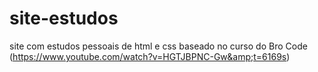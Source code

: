 # site-estudos
site com estudos pessoais de html e css baseado no curso do Bro Code (https://www.youtube.com/watch?v=HGTJBPNC-Gw&amp;t=6169s)
